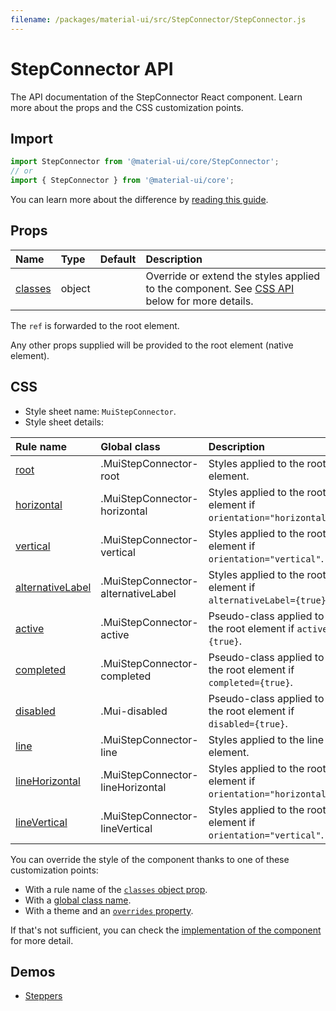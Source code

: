 ```yaml
---
filename: /packages/material-ui/src/StepConnector/StepConnector.js
---
```


<!--- This documentation is automatically generated, do not try to edit it. -->

# StepConnector API

<p class="description">The API documentation of the StepConnector React component. Learn more about the props and the CSS customization points.</p>

## Import

```js
import StepConnector from '@material-ui/core/StepConnector';
// or
import { StepConnector } from '@material-ui/core';
```

You can learn more about the difference by [reading this guide](/guides/minimizing-bundle-size/).



## Props

| Name | Type | Default | Description |
|:-----|:-----|:--------|:------------|
| <a class="anchor-link" id="props--classes"></a><a href="#props--classes" class="prop-name">classes</a> | <span class="prop-type">object</span> |  | Override or extend the styles applied to the component. See [CSS API](#css) below for more details. |

The `ref` is forwarded to the root element.

Any other props supplied will be provided to the root element (native element).

## CSS

- Style sheet name: `MuiStepConnector`.
- Style sheet details:

| Rule name | Global class | Description |
|:-----|:-------------|:------------|
| <a class="anchor-link" id="css--root"></a><a href="#css--root" class="prop-name">root</a> | <span class="prop-name">.MuiStepConnector-root</span> | Styles applied to the root element.
| <a class="anchor-link" id="css--horizontal"></a><a href="#css--horizontal" class="prop-name">horizontal</a> | <span class="prop-name">.MuiStepConnector-horizontal</span> | Styles applied to the root element if `orientation="horizontal"`.
| <a class="anchor-link" id="css--vertical"></a><a href="#css--vertical" class="prop-name">vertical</a> | <span class="prop-name">.MuiStepConnector-vertical</span> | Styles applied to the root element if `orientation="vertical"`.
| <a class="anchor-link" id="css--alternativeLabel"></a><a href="#css--alternativeLabel" class="prop-name">alternativeLabel</a> | <span class="prop-name">.MuiStepConnector-alternativeLabel</span> | Styles applied to the root element if `alternativeLabel={true}`.
| <a class="anchor-link" id="css--active"></a><a href="#css--active" class="prop-name">active</a> | <span class="prop-name">.MuiStepConnector-active</span> | Pseudo-class applied to the root element if `active={true}`.
| <a class="anchor-link" id="css--completed"></a><a href="#css--completed" class="prop-name">completed</a> | <span class="prop-name">.MuiStepConnector-completed</span> | Pseudo-class applied to the root element if `completed={true}`.
| <a class="anchor-link" id="css--disabled"></a><a href="#css--disabled" class="prop-name">disabled</a> | <span class="prop-name">.Mui-disabled</span> | Pseudo-class applied to the root element if `disabled={true}`.
| <a class="anchor-link" id="css--line"></a><a href="#css--line" class="prop-name">line</a> | <span class="prop-name">.MuiStepConnector-line</span> | Styles applied to the line element.
| <a class="anchor-link" id="css--lineHorizontal"></a><a href="#css--lineHorizontal" class="prop-name">lineHorizontal</a> | <span class="prop-name">.MuiStepConnector-lineHorizontal</span> | Styles applied to the root element if `orientation="horizontal"`.
| <a class="anchor-link" id="css--lineVertical"></a><a href="#css--lineVertical" class="prop-name">lineVertical</a> | <span class="prop-name">.MuiStepConnector-lineVertical</span> | Styles applied to the root element if `orientation="vertical"`.

You can override the style of the component thanks to one of these customization points:

- With a rule name of the [`classes` object prop](/customization/components/#overriding-styles-with-classes).
- With a [global class name](/customization/components/#overriding-styles-with-global-class-names).
- With a theme and an [`overrides` property](/customization/globals/#css).

If that's not sufficient, you can check the [implementation of the component](https://github.com/mui-org/material-ui/blob/master/packages/material-ui/src/StepConnector/StepConnector.js) for more detail.

## Demos

- [Steppers](/components/steppers/)

